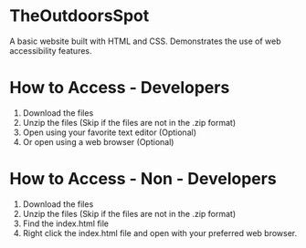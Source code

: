# TheOutdoorsSpot
A  basic website built with HTML and CSS. Demonstrates the  use of web accessibility  features. 

# How to Access - Developers
1. Download the files
2. Unzip the files (Skip if the files are not in the .zip format)
3. Open using your favorite text editor (Optional)
4. Or open using a web browser (Optional)

# How to Access - Non - Developers
1. Download the files
2. Unzip the files (Skip if the files are not in the .zip format)
3. Find the index.html file
4. Right click the index.html file and open with your preferred web browser.
